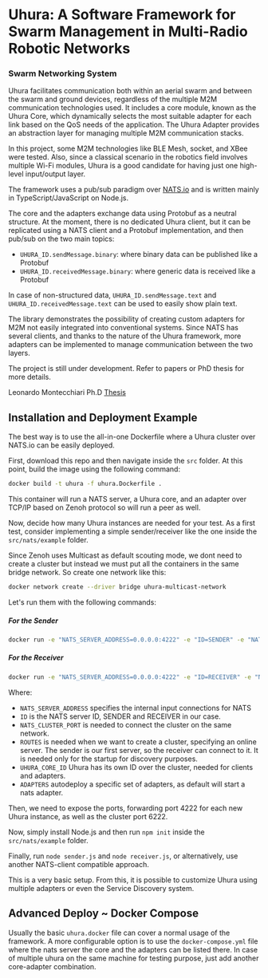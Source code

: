 
# Uhura: A Software Framework for Swarm Management in Multi-Radio Robotic Networks

### Swarm Networking System

Uhura facilitates communication both within an aerial swarm and between the swarm and ground devices, regardless of the multiple M2M communication technologies used. It includes a core module, known as the Uhura Core, which dynamically selects the most suitable adapter for each link based on the QoS needs of the application. The Uhura Adapter provides an abstraction layer for managing multiple M2M communication stacks.

In this project, some M2M technologies like BLE Mesh, socket, and XBee were tested. Also, since a classical scenario in the robotics field involves multiple Wi-Fi modules, Uhura is a good candidate for having just one high-level input/output layer.

The framework uses a pub/sub paradigm over [NATS.io](https://nats.io/) and is written mainly in TypeScript/JavaScript on Node.js.

The core and the adapters exchange data using Protobuf as a neutral structure. At the moment, there is no dedicated Uhura client, but it can be replicated using a NATS client and a Protobuf implementation, and then pub/sub on the two main topics:

- `UHURA_ID.sendMessage.binary`: where binary data can be published like a Protobuf
- `UHURA_ID.receivedMessage.binary`: where generic data is received like a Protobuf

In case of non-structured data, `UHURA_ID.sendMessage.text` and `UHURA_ID.receivedMessage.text` can be used to easily show plain text.

The library demonstrates the possibility of creating custom adapters for M2M not easily integrated into conventional systems. Since NATS has several clients, and thanks to the nature of the Uhura framework, more adapters can be implemented to manage communication between the two layers.

The project is still under development. Refer to papers or PhD thesis for more details.

Leonardo Montecchiari Ph.D
[Thesis](https://scholar.google.com/citations?view_op=view_citation&hl=it&user=C477N88AAAAJ&citation_for_view=C477N88AAAAJ:UeHWp8X0CEIC)

## Installation and Deployment Example

The best way is to use the all-in-one Dockerfile where a Uhura cluster over NATS.io can be easily deployed.

First, download this repo and then navigate inside the `src` folder. At this point, build the image using the following command:

```sh
docker build -t uhura -f uhura.Dockerfile .
```

This container will run a NATS server, a Uhura core, and an adapter over TCP/IP based on Zenoh protocol so will run a peer as well.

Now, decide how many Uhura instances are needed for your test. As a first test, consider implementing a simple sender/receiver like the one inside the `src/nats/example` folder.

Since Zenoh uses Multicast as default scouting mode, we dont need to create a cluster but instead we must put all the containers in the same bridge network.
So create one network like this:
```sh
docker network create --driver bridge uhura-multicast-network 
```


Let's run them with the following commands:

##### For the Sender

```sh
docker run -e "NATS_SERVER_ADDRESS=0.0.0.0:4222" -e "ID=SENDER" -e "NATS_CLUSTER_PORT=6222" -e "UHURA_CORE_ID=SENDER" -e "ADAPTERS=nats,zenoh" -p 4222:4222 --network uhura-multicast-network --name sender_nats --rm uhura -it
```

##### For the Receiver

```sh
docker run -e "NATS_SERVER_ADDRESS=0.0.0.0:4222" -e "ID=RECEIVER" -e "NATS_CLUSTER_PORT=6222" -e "ROUTES=" -e "UHURA_CORE_ID=RECEIVER" -e "ADAPTERS=nats,zenoh" -p 4222:4222 --network uhura-multicast-network --name receiver_nats --rm uhura -it

```

Where:
- `NATS_SERVER_ADDRESS` specifies the internal input connections for NATS
- `ID` is the NATS server ID, SENDER and RECEIVER in our case.
- `NATS_CLUSTER_PORT` is needed to connect the cluster on the same network.
- `ROUTES` is needed when we want to create a cluster, specifying an online server. The sender is our first server, so the receiver can connect to it. It is needed only for the startup for discovery purposes.
- `UHURA_CORE_ID` Uhura has its own ID over the cluster, needed for clients and adapters.
- `ADAPTERS` autodeploy a specific set of adapters, as default will start a nats adapter.

Then, we need to expose the ports, forwarding port 4222 for each new Uhura instance, as well as the cluster port 6222.

Now, simply install Node.js and then run `npm init` inside the `src/nats/example` folder.

Finally, run `node sender.js` and `node receiver.js`, or alternatively, use another NATS-client compatible approach.

This is a very basic setup. From this, it is possible to customize Uhura using multiple adapters or even the Service Discovery system.

## Advanced Deploy ~ Docker Compose
Usually the basic `uhura.docker` file can cover a normal usage of the framework. 
A more configurable option is to use the `docker-compose.yml` file where the nats server the core and the adapters can be listed there. In case of multiple uhura on the same machine for testing purpose, just add another core-adapter combination.


